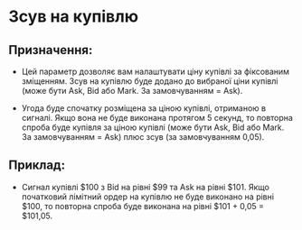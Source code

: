 # **Зсув на купівлю**

## Призначення:

- Цей параметр дозволяє вам налаштувати ціну купівлі за фіксованим зміщенням. Зсув на купівлю буде додано до вибраної ціни купівлі (може бути Ask, Bid або Mark. За замовчуванням = Ask).

- Угода буде спочатку розміщена за ціною купівлі, отриманою в сигналі. Якщо вона не буде виконана протягом 5 секунд, то повторна спроба буде купівля за ціною купівлі (може бути Ask, Bid або Mark. За замовчуванням = Ask) плюс зсув (за замовчуванням 0,05).

## Приклад:

- Сигнал купівлі $100 з Bid на рівні $99 та Ask на рівні $101. Якщо початковий лімітний ордер на купівлю не буде виконано на рівні $100, то повторна спроба буде виконана на рівні $101 + 0,05 = $101,05.
